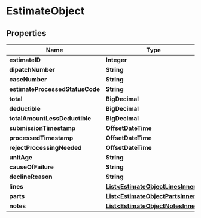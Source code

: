 

# EstimateObject


## Properties

| Name | Type | Description | Notes |
|------------ | ------------- | ------------- | -------------|
|**estimateID** | **Integer** |  |  |
|**dipatchNumber** | **String** |  |  |
|**caseNumber** | **String** |  |  |
|**estimateProcessedStatusCode** | **String** |  |  |
|**total** | **BigDecimal** |  |  |
|**deductible** | **BigDecimal** |  |  |
|**totalAmountLessDeductible** | **BigDecimal** |  |  |
|**submissionTimestamp** | **OffsetDateTime** |  |  |
|**processedTimestamp** | **OffsetDateTime** |  |  |
|**rejectProcessingNeeded** | **OffsetDateTime** |  |  |
|**unitAge** | **String** |  |  [optional] |
|**causeOfFailure** | **String** |  |  [optional] |
|**declineReason** | **String** |  |  [optional] |
|**lines** | [**List&lt;EstimateObjectLinesInner&gt;**](EstimateObjectLinesInner.md) |  |  |
|**parts** | [**List&lt;EstimateObjectPartsInner&gt;**](EstimateObjectPartsInner.md) |  |  |
|**notes** | [**List&lt;EstimateObjectNotesInner&gt;**](EstimateObjectNotesInner.md) |  |  |



